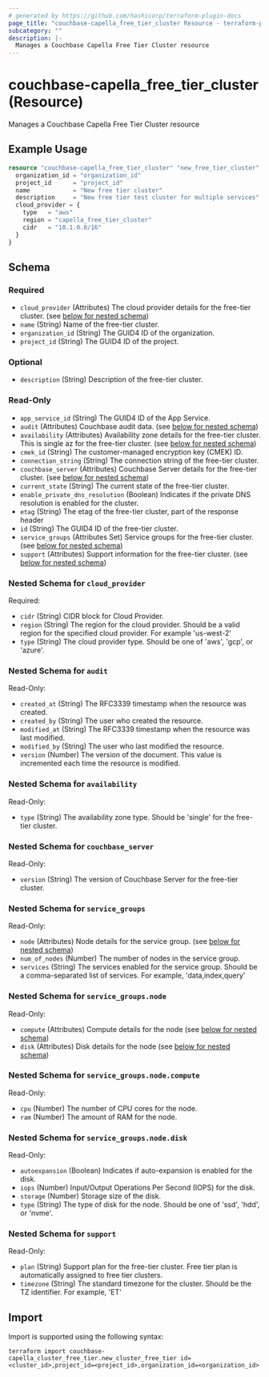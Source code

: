 ```yaml
---
# generated by https://github.com/hashicorp/terraform-plugin-docs
page_title: "couchbase-capella_free_tier_cluster Resource - terraform-provider-couchbase-capella"
subcategory: ""
description: |-
  Manages a Couchbase Capella Free Tier Cluster resource
---
```


# couchbase-capella_free_tier_cluster (Resource)

Manages a Couchbase Capella Free Tier Cluster resource

## Example Usage

```terraform
resource "couchbase-capella_free_tier_cluster" "new_free_tier_cluster" {
  organization_id = "organization_id"
  project_id      = "project_id"
  name            = "New free tier cluster"
  description     = "New free tier test cluster for multiple services"
  cloud_provider = {
    type   = "aws"
    region = "capella_free_tier_cluster"
    cidr   = "10.1.0.0/16"
  }
}
```

<!-- schema generated by tfplugindocs -->
## Schema

### Required

- `cloud_provider` (Attributes) The cloud provider details for the free-tier cluster. (see [below for nested schema](#nestedatt--cloud_provider))
- `name` (String) Name of the free-tier cluster.
- `organization_id` (String) The GUID4 ID of the organization.
- `project_id` (String) The GUID4 ID of the project.

### Optional

- `description` (String) Description of the free-tier cluster.

### Read-Only

- `app_service_id` (String) The GUID4 ID of the App Service.
- `audit` (Attributes) Couchbase audit data. (see [below for nested schema](#nestedatt--audit))
- `availability` (Attributes) Availability zone details for the free-tier cluster. This is single az for the free-tier cluster. (see [below for nested schema](#nestedatt--availability))
- `cmek_id` (String) The customer-managed encryption key (CMEK) ID.
- `connection_string` (String) The connection string of the free-tier cluster.
- `couchbase_server` (Attributes) Couchbase Server details for the free-tier cluster. (see [below for nested schema](#nestedatt--couchbase_server))
- `current_state` (String) The current state of the free-tier cluster.
- `enable_private_dns_resolution` (Boolean) Indicates if the private DNS resolution is enabled for the cluster.
- `etag` (String) The etag of the free-tier cluster, part of the response header
- `id` (String) The GUID4 ID of the free-tier cluster.
- `service_groups` (Attributes Set) Service groups for the free-tier cluster. (see [below for nested schema](#nestedatt--service_groups))
- `support` (Attributes) Support information for the free-tier cluster. (see [below for nested schema](#nestedatt--support))

<a id="nestedatt--cloud_provider"></a>
### Nested Schema for `cloud_provider`

Required:

- `cidr` (String) CIDR block for Cloud Provider.
- `region` (String) The region for the cloud provider. Should be a valid region for the specified cloud provider. For example 'us-west-2'
- `type` (String) The cloud provider type. Should be one of 'aws', 'gcp', or 'azure'.


<a id="nestedatt--audit"></a>
### Nested Schema for `audit`

Read-Only:

- `created_at` (String) The RFC3339 timestamp when the resource was created.
- `created_by` (String) The user who created the resource.
- `modified_at` (String) The RFC3339 timestamp when the resource was last modified.
- `modified_by` (String) The user who last modified the resource.
- `version` (Number) The version of the document. This value is incremented each time the resource is modified.


<a id="nestedatt--availability"></a>
### Nested Schema for `availability`

Read-Only:

- `type` (String) The availability zone type. Should be 'single' for the free-tier cluster.


<a id="nestedatt--couchbase_server"></a>
### Nested Schema for `couchbase_server`

Read-Only:

- `version` (String) The version of Couchbase Server for the free-tier cluster.


<a id="nestedatt--service_groups"></a>
### Nested Schema for `service_groups`

Read-Only:

- `node` (Attributes) Node details for the service group. (see [below for nested schema](#nestedatt--service_groups--node))
- `num_of_nodes` (Number) The number of nodes in the service group.
- `services` (String) The services enabled for the service group. Should be a comma-separated list of services. For example, 'data,index,query'

<a id="nestedatt--service_groups--node"></a>
### Nested Schema for `service_groups.node`

Read-Only:

- `compute` (Attributes) Compute details for the node (see [below for nested schema](#nestedatt--service_groups--node--compute))
- `disk` (Attributes) Disk details for the node (see [below for nested schema](#nestedatt--service_groups--node--disk))

<a id="nestedatt--service_groups--node--compute"></a>
### Nested Schema for `service_groups.node.compute`

Read-Only:

- `cpu` (Number) The number of CPU cores for the node.
- `ram` (Number) The amount of RAM for the node.


<a id="nestedatt--service_groups--node--disk"></a>
### Nested Schema for `service_groups.node.disk`

Read-Only:

- `autoexpansion` (Boolean) Indicates if auto-expansion is enabled for the disk.
- `iops` (Number) Input/Output Operations Per Second (IOPS) for the disk.
- `storage` (Number) Storage size of the disk.
- `type` (String) The type of disk for the node. Should be one of 'ssd', 'hdd', or 'nvme'.




<a id="nestedatt--support"></a>
### Nested Schema for `support`

Read-Only:

- `plan` (String) Support plan for the free-tier cluster. Free tier plan is automatically assigned to free tier clusters.
- `timezone` (String) The standard timezone for the cluster. Should be the TZ identifier. For example, 'ET'

## Import

Import is supported using the following syntax:

```shell
terraform import couchbase-capella_cluster_free_tier.new_cluster_free_tier id=<cluster_id>,project_id=<project_id>,organization_id=<organization_id>
```
